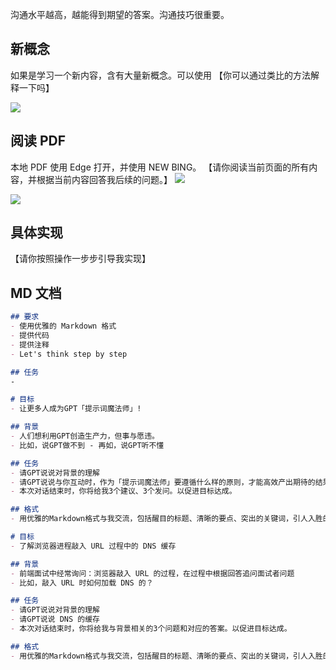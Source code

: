 沟通水平越高，越能得到期望的答案。沟通技巧很重要。

## 新概念
如果是学习一个新内容，含有大量新概念。可以使用 【你可以通过类比的方法解释一下吗】

![](../assets/4E887A2D-F4BB-489D-8250-4ECD23CA5A79.jpeg)

## 阅读 PDF
本地 PDF 使用 Edge 打开，并使用 NEW BING。
【请你阅读当前页面的所有内容，并根据当前内容回答我后续的问题。】
![](../assets/20230405140536.png)

![](../assets/277790923f0cc9b36fb96ed9d40c209.png)

## 具体实现

【请你按照操作一步步引导我实现】

## MD 文档
```md
## 要求
- 使用优雅的 Markdown 格式
- 提供代码
- 提供注释
- Let's think step by step

## 任务
-
```

```md
# 目标
- 让更多人成为GPT「提示词魔法师」! 

## 背景
- 人们想利用GPT创造生产力，但事与愿违。 
- 比如，说GPT做不到 - 再如，说GPT听不懂 

## 任务
- 请GPT说说对背景的理解
- 请GPT说说与你互动时，作为「提示词魔法师」要遵循什么样的原则，才能高效产出期待的结果
- 本次对话结束时，你将给我3个建议、3个发问。以促进目标达成。

## 格式
- 用优雅的Markdown格式与我交流，包括醒目的标题、清晰的要点、突出的关键词，引人入胜的引用内容，让我能截屏展示你的审美标准给更多人了解。
```

```md
# 目标
- 了解浏览器进程敲入 URL 过程中的 DNS 缓存

## 背景
- 前端面试中经常询问：浏览器敲入 URL 的过程，在过程中根据回答追问面试者问题
- 比如，敲入 URL 时如何加载 DNS 的？

## 任务
- 请GPT说说对背景的理解
- 请GPT说说 DNS 的缓存
- 本次对话结束时，你将给我与背景相关的3个问题和对应的答案。以促进目标达成。

## 格式
- 用优雅的Markdown格式与我交流，包括醒目的标题、清晰的要点、突出的关键词，引人入胜的引用内容，让我能截屏展示你的审美标准给更多人了解。
```




